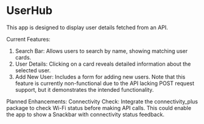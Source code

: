 # UserHub

This app is designed to display user details fetched from an API.

Current Features:
1. Search Bar: Allows users to search by name, showing matching user cards.
2. User Details: Clicking on a card reveals detailed information about the selected user.
3. Add New User: Includes a form for adding new users. Note that this feature is currently non-functional due to the API lacking POST request support, but it demonstrates the intended functionality.

   
Planned Enhancements:
Connectivity Check: Integrate the connectivity_plus package to check Wi-Fi status before making API calls. This could enable the app to show a Snackbar with connectivity status feedback.

